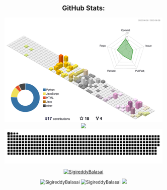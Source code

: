 <h2 align="center">GitHub Stats:</h3>
<div align="center">
  <img src="https://raw.githubusercontent.com/SigireddyBalasai/SigireddyBalasai/main/profile-3d-contrib/profile-season-animate.svg" />
<img src="https://skillicons.dev/icons?i=arduino,c,cpp,css,discord,bots,flask,git,github,java,linkedin,linux,md,mysql,powershell,py,raspberrypi,sqlite,selenium&perline=6" />
<picture>
  <source media="(prefers-color-scheme: dark)" srcset="https://raw.githubusercontent.com/SigireddyBalasai/SigireddyBalasai/output/github-contribution-grid-snake.svg">
  <img alt="github-snake" src="https://raw.githubusercontent.com/SigireddyBalasai/SigireddyBalasai/output/github-contribution-grid-snake.svg">
</picture>
<p align="center"> <a href="https://github.com/ryo-ma/github-profile-trophy"><img src="https://github-profile-trophy.vercel.app/?username=SigireddyBalasai" alt="SigireddyBalasai" /></a> </p>
  
<img src="https://github-readme-stats.vercel.app/api/top-langs?username=SigireddyBalasai&layout=compact&include_all_commits=true&count_private=true&show_icons=true&line_height=20&title_color=7A7ADB&icon_color=2234AE&text_color=D3D3D3&bg_color=0,000000,130F40" alt="SigireddyBalasai" />

<img src="https://github-readme-stats.vercel.app/api?username=SigireddyBalasai&show_icons=true&line_height=20&title_color=7A7ADB&icon_color=2234AE&text_color=D3D3D3&bg_color=0,000000,130F40&include_all_commits=true&count_private=true" alt="SigireddyBalasai" />

<img src="https://github-readme-streak-stats.herokuapp.com/?user=SigireddyBalasai&border=D3D3D3&sideNums=7A7ADB&background=130F40&stroke=6842DB&currStreakNum=7A7ADB&ring=5B3CDD&fire=D3D351&currStreakLabel=D3D3D3&sideLabels=D3D3D3&dates=A3A3A3" />
</div>

